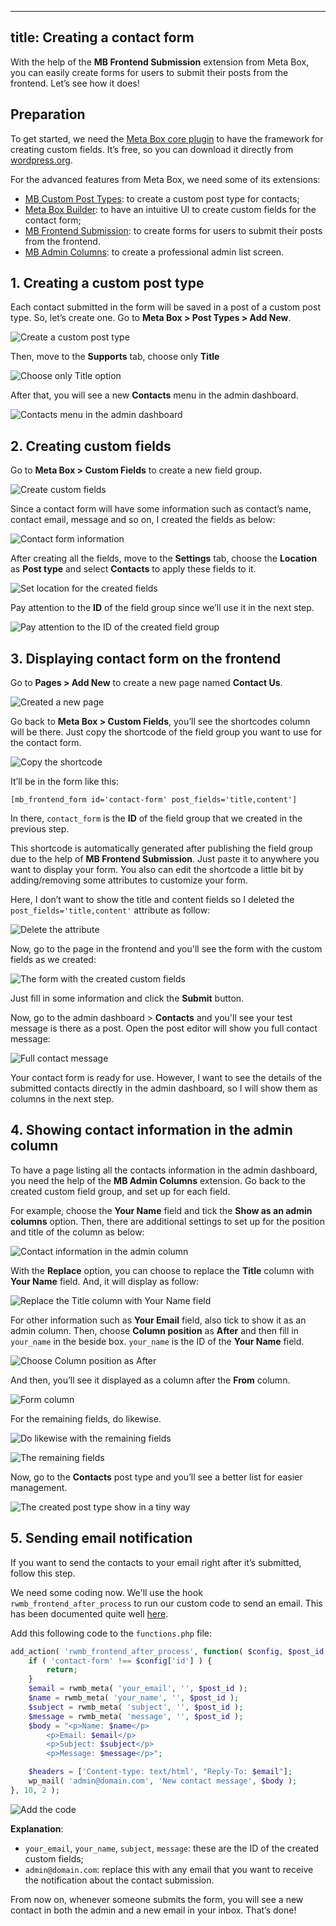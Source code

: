 
---
title: Creating a contact form
---

With the help of the **MB Frontend Submission** extension from Meta Box, you can easily create forms for users to submit their posts from the frontend. Let’s see how it does!

## Preparation

To get started, we need the [Meta Box core plugin](https://wordpress.org/plugins/meta-box/) to have the framework for creating custom fields. It’s free, so you can download it directly from [wordpress.org](https://wordpress.org/).

For the advanced features from Meta Box, we need some of its extensions:

* [MB Custom Post Types](https://metabox.io/plugins/custom-post-type): to create a custom post type for contacts;
* [Meta Box Builder](https://metabox.io/plugins/meta-box-builder/): to have an intuitive UI to create custom fields for the contact form;
* [MB Frontend Submission](https://metabox.io/plugins/mb-frontend-submission/): to create forms for users to submit their posts from the frontend.
* [MB Admin Columns](https://metabox.io/plugins/mb-admin-columns/): to create a professional admin list screen.

## 1. Creating a custom post type

Each contact submitted in the form will be saved in a post of a custom post type. So, let’s create one. Go to **Meta Box > Post Types > Add New**.

![Create a custom post type](https://i.imgur.com/Y9djekf.png)

Then, move to the **Supports** tab, choose only **Title**

![Choose only Title option](https://i.imgur.com/6Gep8PQ.png)

After that, you will see a new **Contacts** menu in the admin dashboard.

![Contacts menu in the admin dashboard](https://i.imgur.com/wSHn3lP.png)

## 2. Creating custom fields

Go to **Meta Box > Custom Fields** to create a new field group.

![Create custom fields](https://i.imgur.com/AFrApcm.png)

Since a contact form will have some information such as contact’s name, contact email, message and so on, I created the fields as below:

![Contact form information](https://i.imgur.com/WeftiIa.png)

After creating all the fields, move to the **Settings** tab, choose the **Location** as **Post type** and select **Contacts** to apply these fields to it.

![Set location for the created fields](https://i.imgur.com/bBORmVw.png)

Pay attention to the **ID** of the field group since we’ll use it in the next step.

![Pay attention to the ID of the created field group](https://i.imgur.com/1z7qIfC.png)

## 3. Displaying contact form on the frontend

Go to **Pages > Add New** to create a new page named **Contact Us**.

![Created a new page](https://i.imgur.com/GzjVWV5.png)

Go back to **Meta Box > Custom Fields**, you’ll see the shortcodes column will be there. Just copy the shortcode of the field group you want to use for the contact form.

![Copy the shortcode](https://i.imgur.com/5gCndfp.png)

It’ll be in the form like this:

```
[mb_frontend_form id='contact-form' post_fields='title,content']
```

In there, `contact_form` is the **ID** of the field group that we created in the previous step.

This shortcode is automatically generated after publishing the field group due to the help of **MB Frontend Submission**. Just paste it to anywhere you want to display your form. You also can edit the shortcode a little bit by adding/removing some attributes to customize your form.

Here, I don’t want to show the title and content fields so I deleted the `post_fields='title,content'` attribute as follow:

![Delete the attribute](https://i.imgur.com/L8f5EMM.png)

Now, go to the page in the frontend and you'll see the form with the custom fields as we created:

![The form with the created custom fields](https://i.imgur.com/XwFBlaO.png)

Just fill in some information and click the **Submit** button.

Now, go to the admin dashboard > **Contacts** and you'll see your test message is there as a post. Open the post editor will show you full contact message:

![Full contact message](https://i.imgur.com/dubiy3v.png)

Your contact form is ready for use. However, I want to see the details of the submitted contacts directly in the admin dashboard, so I will show them as columns in the next step.

## 4. Showing contact information in the admin column

To have a page listing all the contacts information in the admin dashboard, you need the help of the **MB Admin Columns** extension. Go back to the created custom field group, and set up for each field.

For example, choose the **Your Name** field and tick the **Show as an admin columns** option. Then, there are additional settings to set up for the position and title of the column as below:

![Contact information in the admin column](https://i.imgur.com/YZSdTky.png)

With the **Replace** option, you can choose to replace the **Title** column with **Your Name** field. And, it will display as follow:

![Replace the Title column with Your Name field](https://i.imgur.com/tzN7b4c.png)

For other information such as **Your Email** field, also tick to show it as an admin column. Then, choose **Column position** as **After** and then fill in `your_name` in the beside box. `your_name` is the ID of the **Your Name** field.

![Choose Column position as After](https://i.imgur.com/UuilZSJ.png)

And then, you’ll see it displayed as a column after the **From** column.

![Form column](https://i.imgur.com/4yh82t1.png)

For the remaining fields, do likewise.

![Do likewise with the remaining fields](https://i.imgur.com/w9nFpoq.png)

![The remaining fields](https://i.imgur.com/VmwqUoJ.png)

Now, go to the **Contacts** post type and you’ll see a better list for easier management.

![The created post type show in a tiny way](https://i.imgur.com/rsh8CkK.png)

## 5. Sending email notification

If you want to send the contacts to your email right after it’s submitted, follow this step.

We need some coding now. We'll use the hook `rwmb_frontend_after_process` to run our custom code to send an email. This has been documented quite well [here](https://docs.metabox.io/extensions/mb-frontend-submission/?swcfpc=1#hooks-1).

Add this following code to the `functions.php` file:
```php
add_action( 'rwmb_frontend_after_process', function( $config, $post_id ) {
    if ( 'contact-form' !== $config['id'] ) {
        return;
    }
    $email = rwmb_meta( 'your_email', '', $post_id );
    $name = rwmb_meta( 'your_name', '', $post_id );
    $subject = rwmb_meta( 'subject', '', $post_id );
    $message = rwmb_meta( 'message', '', $post_id );
    $body = "<p>Name: $name</p>
        <p>Email: $email</p>
        <p>Subject: $subject</p>
        <p>Message: $message</p>";

    $headers = ['Content-type: text/html', "Reply-To: $email"];
    wp_mail( 'admin@domain.com', 'New contact message', $body );
}, 10, 2 );

```
![Add the code](https://i.imgur.com/MoaFDWT.png)

**Explanation**:

* `your_email`, `your_name`, `subject`, `message`: these are the ID of the created custom fields;
* `admin@domain.com`: replace this with any email that you want to receive the notification about the contact submission.

From now on, whenever someone submits the form, you will see a new contact in both the admin and a new email in your inbox. That’s done!
